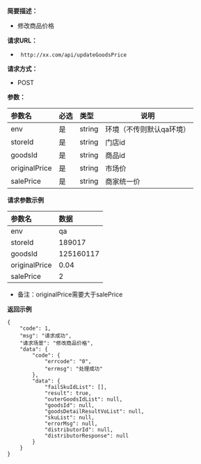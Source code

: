     
**简要描述：** 

- 修改商品价格

**请求URL：** 
- ` http://xx.com/api/updateGoodsPrice`
  
**请求方式：**
- POST 

**参数：** 

|参数名|必选|类型|说明|
|:----    |:---|:----- |-----   |
|env |是  |string |环境（不传则默认qa环境）   |
|storeId |是  |string | 门店id|
|goodsId     |是  |string | 商品id    |
|originalPrice     |是  |string | 市场价    |
|salePrice     |是  |string | 商家统一价    |

**请求参数示例**

|参数名|数据|
|:----    |:-------    |
|env	  |qa     |
|storeId |189017 |
|goodsId |125160117 |
|originalPrice |0.04|
|salePrice |2 |

- 备注：originalPrice需要大于salePrice

 **返回示例**

``` 
{
    "code": 1,
    "msg": "请求成功",
    "请求场景": "修改商品价格",
    "data": {
        "code": {
            "errcode": "0",
            "errmsg": "处理成功"
        },
        "data": {
            "failSkuIdList": [],
            "result": true,
            "outerGoodsIdList": null,
            "goodsId": null,
            "goodsDetailResultVoList": null,
            "skuList": null,
            "errorMsg": null,
            "distributorId": null,
            "distributorResponse": null
        }
    }
}
```


